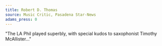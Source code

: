 ```yaml
---
title: Robert D. Thomas
source: Music Critic, Pasadena Star-News
adams_press: 0
---
```

"The LA Phil played superbly, with special kudos to saxophonist Timothy McAllister..."